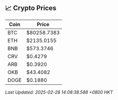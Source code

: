 ## 📈 Crypto Prices

| Coin | Price |
| ---- | ----- |
| BTC | $80258.7383 |
| ETH | $2135.0155 |
| BNB | $573.3746 |
| CRV | $0.4279 |
| ARB | $0.3920 |
| OKB | $43.4082 |
| DOGE | $0.1880 |

_Last Updated: 2025-02-28 14:08:38.588 +0800 HKT_